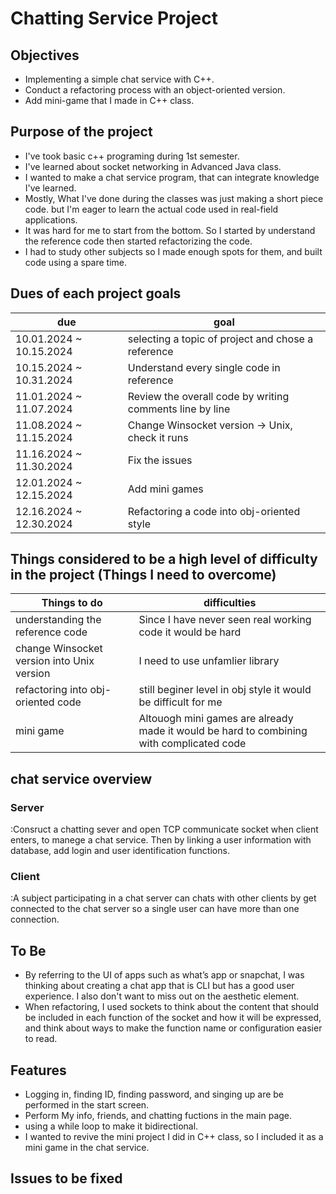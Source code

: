 # Chatting Service Project

## Objectives
- Implementing a simple chat service with C++.
- Conduct a refactoring process with an object-oriented version.
- Add mini-game that I made in C++ class.

## Purpose of the project
- I've took basic c++ programing during 1st semester.
- I've learned about socket networking in Advanced Java class.
- I wanted to make a chat service program, that can integrate knowledge I've learned. 
- Mostly, What I've done during the classes was just making a short piece code. but I'm eager to learn the actual code used in real-field applications.
- It was hard for me to start from the bottom. So I started by understand the reference code then started refactorizing the code.
- I had to study other subjects so I made enough spots for them, and built code using a spare time.


## Dues of each project goals

|due|goal|
|--|--|
|10.01.2024 ~ 10.15.2024| selecting a topic of project and chose a reference|
|10.15.2024 ~ 10.31.2024| Understand every single code in reference|
|11.01.2024 ~ 11.07.2024| Review the overall code by writing comments line by line|
|11.08.2024 ~ 11.15.2024| Change Winsocket version -> Unix, check it runs|
|11.16.2024 ~ 11.30.2024| Fix the issues|
|12.01.2024 ~ 12.15.2024| Add mini games|
|12.16.2024 ~ 12.30.2024| Refactoring a code into obj-oriented style|


## Things considered to be a high level of difficulty in the project (Things I need to overcome)
|Things to do |difficulties|
|--|--|
|understanding the reference code|Since I have never seen real working code it would be hard|
|change Winsocket version into Unix version|I need to use unfamlier library |
|refactoring into obj-oriented code|still beginer level in obj style it would be difficult for me|
|mini game|Altouogh mini games are already made it would be hard to combining with complicated code|



## chat service overview
### Server 
:Consruct a chatting sever and open TCP communicate socket when client enters, to manege a chat service. Then by linking a user information with database, add login and user identification functions.

### Client 
:A subject participating in a chat server can chats with other clients  by get connected to the chat server so a single user can have more than one connection.

## To Be 
- By referring to the UI of apps such as what’s app or snapchat, I was thinking about creating a chat app that is CLI but has a good user experience. I also don't want to miss out on the aesthetic element.
- When refactoring, I used sockets to think about the content that should be included in each function of the socket and how it will be expressed, and think about ways to make the function name or configuration easier to read.

## Features
- Logging in, finding ID, finding password, and singing up are be performed in the start screen.
- Perform My info, friends, and chatting fuctions in the main page.
- using a while loop to make it bidirectional.
- I wanted to revive the mini project I did in C++ class, so I included it as a mini game in the chat service.

## Issues to be fixed

